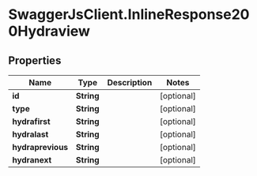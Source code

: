 # SwaggerJsClient.InlineResponse200Hydraview

## Properties

| Name              | Type       | Description | Notes      |
| ----------------- | ---------- | ----------- | ---------- |
| **id**            | **String** |             | [optional] |
| **type**          | **String** |             | [optional] |
| **hydrafirst**    | **String** |             | [optional] |
| **hydralast**     | **String** |             | [optional] |
| **hydraprevious** | **String** |             | [optional] |
| **hydranext**     | **String** |             | [optional] |
